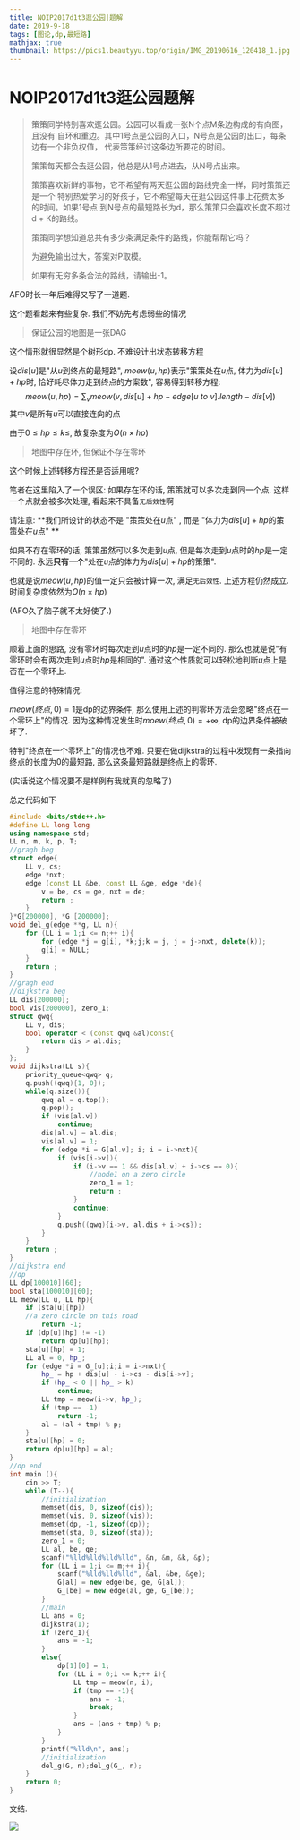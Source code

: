 ```yaml
---
title: NOIP2017d1t3逛公园|题解
date: 2019-9-18
tags: [图论,dp,最短路]
mathjax: true
thumbnail: https://pics1.beautyyu.top/origin/IMG_20190616_120418_1.jpg
---
```


# NOIP2017d1t3逛公园题解

> 策策同学特别喜欢逛公园。公园可以看成一张N个点M条边构成的有向图，且没有 自环和重边。其中1号点是公园的入口，N号点是公园的出口，每条边有一个非负权值， 代表策策经过这条边所要花的时间。
>
> 策策每天都会去逛公园，他总是从1号点进去，从N号点出来。
>
> 策策喜欢新鲜的事物，它不希望有两天逛公园的路线完全一样，同时策策还是一个 特别热爱学习的好孩子，它不希望每天在逛公园这件事上花费太多的时间。如果1号点 到N号点的最短路长为d，那么策策只会喜欢长度不超过d + K的路线。
>
> 策策同学想知道总共有多少条满足条件的路线，你能帮帮它吗？
>
> 为避免输出过大，答案对P取模。
>
> 如果有无穷多条合法的路线，请输出-1。

AFO时长一年后难得又写了一道题. 

这个题看起来有些复杂. 我们不妨先考虑弱些的情况

> 保证公园的地图是一张DAG

这个情形就很显然是个树形dp. 不难设计出状态转移方程

设$dis[u]$是"从$u$到终点的最短路", $moew(u,hp)$表示"策策处在$u$点, 体力为$dis[u]+hp$时, 恰好耗尽体力走到终点的方案数", 容易得到转移方程:
$$
meow(u,hp)=\sum_{v} meow(v,dis[u]+hp-edge[u\ to\ v].length-dis[v])
$$
其中$v$是所有$u$可以直接连向的点

由于$0\leq hp\leq k\leq$, 故复杂度为$O(n\times hp)$

> 地图中存在环, 但保证不存在零环

这个时候上述转移方程还是否适用呢?

笔者在这里陷入了一个误区: 如果存在环的话, 策策就可以多次走到同一个点. 这样一个点就会被多次处理, 看起来不具备`无后效性`啊

请注意: **我们所设计的状态不是 "策策处在$u$点" , 而是 "体力为$dis[u]+hp$的策策处在$u$点" **

如果不存在零环的话, 策策虽然可以多次走到$u$点, 但是每次走到$u$点时的$hp$是一定不同的. 永远**只有一个**"处在$u$点的体力为$dis[u]+hp$的策策".

也就是说$meow(u,hp)$的值一定只会被计算一次, 满足`无后效性`. 上述方程仍然成立. 时间复杂度依然为$O(n\times hp)$

(AFO久了脑子就不太好使了.)

> 地图中存在零环

顺着上面的思路, 没有零环时每次走到$u$点时的$hp$是一定不同的. 那么也就是说"有零环时会有两次走到$u$点时$hp$是相同的". 通过这个性质就可以轻松地判断$u$点上是否在一个零环上.

值得注意的特殊情况:

$meow(终点,0)=1$是dp的边界条件, 那么使用上述的判零环方法会忽略"终点在一个零环上"的情况. 因为这种情况发生时$moew(终点,0)=+\infty$, dp的边界条件被破坏了.

特判"终点在一个零环上"的情况也不难. 只要在做dijkstra的过程中发现有一条指向终点的长度为$0$的最短路, 那么这条最短路就是终点上的零环.

(实话说这个情况要不是样例有我就真的忽略了)

总之代码如下

```c++
#include <bits/stdc++.h>
#define LL long long
using namespace std;
LL n, m, k, p, T;
//gragh beg
struct edge{
    LL v, cs;
    edge *nxt;
    edge (const LL &be, const LL &ge, edge *de){
        v = be, cs = ge, nxt = de;
        return ;
    }
}*G[200000], *G_[200000];
void del_g(edge **g, LL n){
    for (LL i = 1;i <= n;++ i){
        for (edge *j = g[i], *k;j;k = j, j = j->nxt, delete(k));
        g[i] = NULL;
    }
    return ;
}
//gragh end
//dijkstra beg
LL dis[200000];
bool vis[200000], zero_1;
struct qwq{
    LL v, dis;
    bool operator < (const qwq &al)const{
        return dis > al.dis;
    }
};
void dijkstra(LL s){
    priority_queue<qwq> q;
    q.push((qwq){1, 0});
    while(q.size()){
        qwq al = q.top();
        q.pop();
        if (vis[al.v])
            continue;
        dis[al.v] = al.dis;
        vis[al.v] = 1;
        for (edge *i = G[al.v]; i; i = i->nxt){
            if (vis[i->v]){
                if (i->v == 1 && dis[al.v] + i->cs == 0){
                    //node1 on a zero circle
                    zero_1 = 1;
                    return ;
                }
                continue;
            }
            q.push((qwq){i->v, al.dis + i->cs});
        }
    }
    return ;
}
//dijkstra end
//dp
LL dp[100010][60];
bool sta[100010][60];
LL meow(LL u, LL hp){
    if (sta[u][hp])
    //a zero circle on this road
        return -1;
    if (dp[u][hp] != -1)
        return dp[u][hp];
    sta[u][hp] = 1;
    LL al = 0, hp_;
    for (edge *i = G_[u];i;i = i->nxt){
        hp_ = hp + dis[u] - i->cs - dis[i->v];
        if (hp_ < 0 || hp_ > k)
            continue;
        LL tmp = meow(i->v, hp_);
        if (tmp == -1)
            return -1;
        al = (al + tmp) % p;
    }
    sta[u][hp] = 0;
    return dp[u][hp] = al;
}
//dp end
int main (){
    cin >> T;
    while (T--){
        //initialization
        memset(dis, 0, sizeof(dis));
        memset(vis, 0, sizeof(vis));
        memset(dp, -1, sizeof(dp));
        memset(sta, 0, sizeof(sta));
        zero_1 = 0;
        LL al, be, ge;
        scanf("%lld%lld%lld%lld", &n, &m, &k, &p);
        for (LL i = 1;i <= m;++ i){
            scanf("%lld%lld%lld", &al, &be, &ge);
            G[al] = new edge(be, ge, G[al]);
            G_[be] = new edge(al, ge, G_[be]);
        }
        //main
        LL ans = 0;
        dijkstra(1);
        if (zero_1){
            ans = -1;
        }
        else{
            dp[1][0] = 1;
            for (LL i = 0;i <= k;++ i){
                LL tmp = meow(n, i);
                if (tmp == -1){
                    ans = -1;
                    break;
                }
                ans = (ans + tmp) % p;
            }
        }
        printf("%lld\n", ans);
        //initialization
        del_g(G, n);del_g(G_, n);
    }
    return 0;
}

```

文结.

![](https://pics1.beautyyu.top/origin/IMG_20190616_120418_1.jpg)
